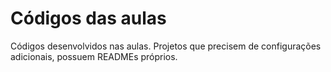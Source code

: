 # Códigos das aulas
Códigos desenvolvidos nas aulas. Projetos que precisem de configurações adicionais, possuem READMEs próprios.

